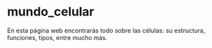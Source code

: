 # mundo_celular
​En esta página web encontrarás todo sobre las células: su estructura, funciones, tipos, entre mucho más.
